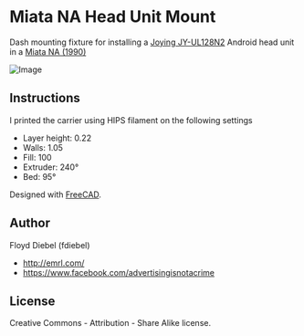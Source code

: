 # Miata NA Head Unit Mount

Dash mounting fixture for installing a [Joying JY-UL128N2](https://www.carjoying.com/joying-automotive-universal-vehicles-ram-2gb-rom-32gb-7-inch-double-2-din-hd-pip-touchscreen-panel-new-developed-android-5-1-1-lollipop-bluetooth-4-0-gps-navigation-professional-head-unit-for-sale-support-mirror-kink-dvr-obd2.html) Android head unit  in a [Miata NA (1990)](http://www.miata.net/gallery/na.html)

![Image](https://github.com/fdiebel/miata-na-joying/blob/master/img/miata-na-joying.jpg)

Instructions
--------
I printed the carrier using HIPS filament on the following settings

* Layer height: 0.22
* Walls: 1.05
* Fill: 100
* Extruder: 240°
* Bed: 95°

Designed with [FreeCAD](http://www.freecadweb.org/).

## Author
Floyd Diebel (fdiebel)
* <http://emrl.com/>
* <https://www.facebook.com/advertisingisnotacrime> 

## License
Creative Commons - Attribution - Share Alike license.  
